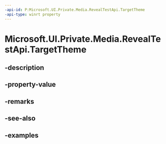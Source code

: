 ```yaml
---
-api-id: P:Microsoft.UI.Private.Media.RevealTestApi.TargetTheme
-api-type: winrt property
---
```


# Microsoft.UI.Private.Media.RevealTestApi.TargetTheme

<!--
public Microsoft.UI.Xaml.ApplicationTheme TargetTheme { get; set; }
-->


## -description

## -property-value

## -remarks

## -see-also

## -examples


